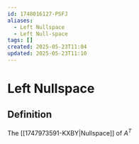 ```yaml
---
id: 1748016127-PSFJ
aliases:
  - Left Nullspace
  - Left Null-space
tags: []
created: 2025-05-23T11:04
updated: 2025-05-23T11:10
---
```


# Left Nullspace
## Definition
The [[1747973591-KXBY|Nullspace]] of $A^T$
